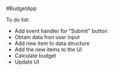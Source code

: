 #BudgetApp

To do list:

- Add event handler for "Submit" button
- Obtain data fron user input
- Add new item to data structure
- Add the new items to the UI
- Calculate budget
- Update UI
